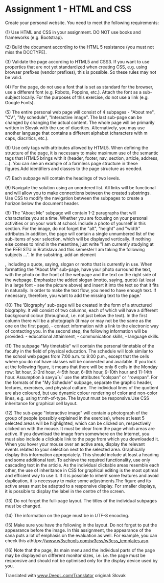 # Assignment 1 - HTML and CSS
Create your personal website.  You need to meet the following requirements:

(1) Use HTML and CSS in your assignment. DO NOT use books and frameworks (e.g. Bootstrap).

(2) Build the document according to the HTML 5 resistance (you must not miss the DOCTYPE).

(3) Validate the page according to HTML5 and CSS3.  If you want to use properties that are not yet standardized when creating CSS, e.g. using browser prefixes (vendor prefixes), this is possible.  So these rules may not be valid.  

(4) For the page, do not use a font that is set as standard for the browser, use a different font (e.g. Roboto, Poppins, etc.).  Attach the font as a sub-subject locally.  For the purposes of this exercise, do not use a link (e.g. Google Fonts).

(5) The entire personal web page will consist of 4 subpages - "About me", "CV", "My schedule", "Interactive image".   The last sub-page can be changed by changing the actual content.   The whole page will be primarily written in Slovak with the use of diacritics.  Alternatively, you may use another language that contains a different alphabet (characters with m caps, diacritics, etc.). 

(6) Use only tags with attributes allowed by HTML5.   When defining the structure of the page, it is necessary to make maximum use of the semantic tags that HTML5 brings with it (header, footer, nav, section, article, address, ...).  You can see an example of a formless page structure in these figures.Add identifiers and classes to the page structure as needed.   

(7) Each subpage will contain the headings of two levels.

(8) Navigate the solution using an unordered list.   All links will be functional and will allow you to make connections between the created substrings. Use CSS to modify the navigation between the subpages to create a horizon below the document header.

(9) The "About Me" subpage will contain 1-2 paragraphs that will characterize you at a time.  Whether you are focusing on your personal activities or on your work at school.  Include a photo of yourself in this section.  For the image, do not forget the "alt", "height" and "width" attributes.In addition, the page will contain a single unnumbered list of the sub-items of your selection, which will be displayed vertically.   If nothing else comes to mind in the meantime, just write "I am currently studying at the FEEI STU in Bratislava and this semester I am taking the following subjects ...". In the substring, add an element <aside>, including a quote, saying, slogan or motto that is currently in use. When formatting the "About Me" sub-page, have your photo surround the text, with the photo on the front of the webpage and the text on the right side of the webpage.  Emphasize the added slogan (motto, saying, quote) (at least in a large font - see the picture above) and insert it into the text so that it fits in naturally.  In order to make the text flow, you need to have enough text.  If necessary, therefore, you want to add the missing text to the page.'

(10) The 'Biography' sub-page will be created in the form of a structured biography.  It will consist of two columns, each of which will have a different background colour (throughout, i.e. not just below the text).  In the first column there will be a photograph (it may or may not be the same as the one on the first page), - contact information with a link to the electronic way of contacting you. In the second step, the following information will be provided: - educational attainment, - communication skills, - language skills. 

(11) The subpage "My timetable" will contain the personal timetable of the faculty in the field of physical education. The schedule will look similar to the school web pages from 7:00 a.m. to 9:00 p.m., except that the cells where you do not have classes will be connected and available.  If you look at the following figure, it means that there will be only 6 cells in the Monday row: 1st hour, 2-3rd hour, 4-5th hour, 6-8th hour, 9-10th hour and 11-14th hour.  Assumption ́a savyuˇuˇ use the attributes "colspan" or "rowspan". For the formats of the "My Schedule" subpage, separate the graphic header, lectures, exercises, and physical culture.  The individual lines of the quotient are also coloured, but use dynamic colour rendering
of color and non-color lines, e.g. using tr:nth-of-type. The layout must be responsive.Use CSS inheritance for graphical cell layout.

(12) The sub-page "Interactive image" will contain a photograph of the group of people (possibly explained in the exercise), where at least 5 selected areas will be highlighted, which can be clicked on, respectively clicked on with the mouse.  It must be clear from the page which areas are active.   If you download the image from somewhere on the Internet, you must also include a clickable link to the page from which you downloaded it. When you hover your mouse over an active area, display the relevant events related to your selection next to the selected area.  Graphically display this information appropriately.  This should include at least a heading and some additional text.  To achieve the required functionality, use only cascading text in the article. As the individual clickable areas resemble each other, the use of inheritance in CSS for graphical editing is the most optimal and efficient way to use it. If it is possible to inherit some features and avoid duplication, it is necessary to make some adjustments.The figure and its active areas must be adapted to a responsive display.  For smaller displays, it is possible to display the label in the centre of the screen.

(13) Do not forget the full-page layout.  The titles of the individual subpages must be changed.

(14) The information on the page must be in UTF-8 encoding.

(15) Make sure you have the following in the layout.  Do not forget to put the appearance before the image.  In this assignment, the appearance of the sana puts a lot of emphasis on the evaluation as well.  For example, you can check this athttps://www.w3schools.com/w3css/w3css_templates.asp.

(16) Note that the page, its main menu and the individual parts of the page may be displayed on different monitor sizes, i.e. i.e. the page must be responsive and should not be optimised only for the display device used by you.

Translated with www.DeepL.com/Translator original: Slovak
